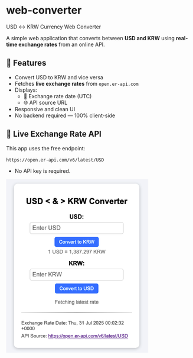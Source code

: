 # web-converter
USD ↔ KRW Currency Web Converter

A simple web application that converts between **USD and KRW** using **real-time exchange rates** from an online API.

## 🚀 Features

- Convert USD to KRW and vice versa
- Fetches **live exchange rates** from `open.er-api.com`
- Displays:
  - 📅 Exchange rate date (UTC)
  - 🌐 API source URL
- Responsive and clean UI
- No backend required — 100% client-side

## 🧪 Live Exchange Rate API

This app uses the free endpoint:

```
https://open.er-api.com/v6/latest/USD
```

- No API key is required.

![](img/image.png)